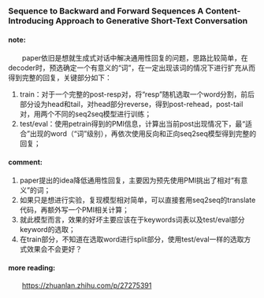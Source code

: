 ### Sequence to Backward and Forward Sequences A Content-Introducing Approach to Generative Short-Text Conversation 

#### note:
&emsp;&emsp;paper依旧是想就生成式对话中解决通用性回复的问题，思路比较简单，在decoder时，预选确定一个有意义的“词”，在一定出现该词的情况下进行扩充从而得到完整的回复，关键部分如下：

1. train：对于一个完整的post-resp对，将“resp”随机选取一个word分割，前后部分设为head和tail，对head部分reverse，得到post-rehead，post-tail对，用两个不同的seq2seq模型进行训练；
2. test/eval：使用petrain得到的PMI信息，计算出当前post出现情况下，最“适合”出现的word（“词”级别），再依次使用反向和正向seq2seq模型得到完整的回复；

#### comment:
1. paper提出的idea降低通用性回复，主要因为预先使用PMI挑出了相对“有意义”的词；
2. 如果只是想进行实验，复现模型相对简单，可以直接套用seq2seq的translate代码，再额外写一个PMI相关计算；
3. 就此模型而言，效果的好坏主要应该在于keywords词表以及test/eval部分keyword的选取；
4. 在train部分，不知道在选取word进行split部分，使用test/eval一样的选取方式效果会不会更好？
  
#### more reading:
&emsp;&emsp;<https://zhuanlan.zhihu.com/p/27275391>
